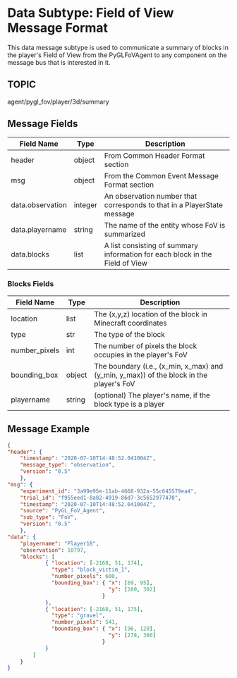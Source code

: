 # Data Subtype: Field of View Message Format
This data message subtype is used to communicate a summary of blocks in the player's Field of View from the PyGLFoVAgent to any component on the message bus that is interested in it. 

## TOPIC

agent/pygl_fov/player/3d/summary

## Message Fields

| Field Name | Type | Description
| --- | --- | ---|
| header | object | From Common Header Format section
| msg | object | From the Common Event Message Format section 
| data.observation | integer | An observation number that corresponds to that in a PlayerState message
| data.playername | string | The name of the entity whose FoV is summarized
| data.blocks | list | A list consisting of summary information for each block in the Field of View

### Blocks Fields

| Field Name    | Type   | Description
|---------------|--------|-------------
| location      | list   | The (x,y,z) location of the block in Minecraft coordinates
| type          | str    | The type of the block
| number_pixels | int    | The number of pixels the block occupies in the player's FoV
| bounding_box  | object | The boundary (i.e., (x_min, x_max) and (y_min, y_max)) of the block in the player's FoV
| playername    | string | (optional) The player's name, if the block type is a player


## Message Example

```json
{
"header": {
    "timestamp": "2020-07-10T14:48:52.041004Z",
    "message_type": "observation", 
    "version": "0.5" 
    }, 
"msg": {
    "experiment_id": "3a99e95e-11ab-4668-932a-55c645579ea4", 
    "trial_id": "f955eed1-8a82-4919-86d7-3c5652977470", 
    "timestamp": "2020-07-10T14:48:52.041004Z",
    "source": "PyGL_FoV_Agent", 
    "sub_type": "FoV", 
    "version": "0.5"
    }, 
"data": {
	"playername": "Player18", 
	"observation": 10797, 
	"blocks": [
		    { "location": [-2168, 51, 174], 
		      "type": "block_victim_1", 
		      "number_pixels": 600, 
		      "bounding_box": { "x": [69, 95], 
		                        "y": [280, 302]
		                      }
    		}, 
		    { "location": [-2168, 51, 175], 
		      "type": "gravel", 
		      "number_pixels": 541, 
		      "bounding_box": { "x": [96, 120], 
		                        "y": [278, 300]
                              }
            }
        ]
    }
}
```
